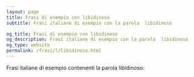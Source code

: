 ```yaml
---
layout: page
title: Frasi di esempio con libidinoso 
subtitle: Frasi italiane di esempio con la parola  libidinoso

og_title: Frasi di esempio con libidinoso 
og_description: Frasi italiane di esempio con la parola  libidinoso
og_type: website
permalink: /frasi/l/libidinoso.html
---
```


Frasi italiane di esempio contenenti la parola libidinoso:


